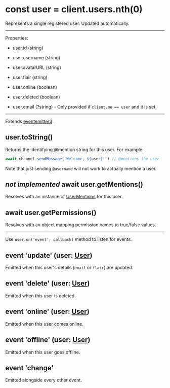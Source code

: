 # const user = client.users.nth(0)
Represents a single registered user. Updated automatically.

---

Properties:

* user.id (string)
* user.username (string)

* user.avatarURL (string)
* user.flair (string)

* user.online (boolean)
* user.deleted (boolean)

* user.email (?string) - Only provided if `client.me == user` and it is set.

---

Extends [eventemitter3](https://npm.im/eventemitter3).

## user.toString()
Returns the identifying \@mention string for this user. For example:

```js
await channel.sendMessage(`Welcome, ${user}!`) // @mentions the user
```

Note that just sending `@username` will not work to actually mention a user.

## _not implemented_ await user.getMentions()
Resolves with an instance of [UserMentions](user-mentions.md) for this user.

## await user.getPermissions()
Resolves with an object mapping permission names to true/false values.

---

Use `user.on('event', callback)` method to listen for events.

## event 'update' (user: [User](user.md))
Emitted when this user's details (`email` or `flair`) are updated.

## event 'delete' (user: [User](user.md))
Emitted when this user is deleted.

## event 'online' (user: [User](user.md))
Emitted when this user comes online.

## event 'offline' (user: [User](user.md))
Emitted when this user goes offline.

## event 'change'
Emitted alongside every other event.
